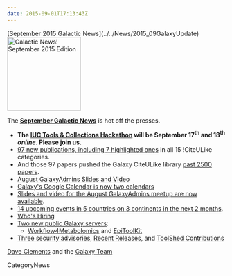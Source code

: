 ```yaml
---
date: 2015-09-01T17:13:43Z
---
```

<div class='newsItemHeader'>[September 2015 Galactic News](../../News/2015_09GalaxyUpdate)</div>

<div class='right'>
<a href='/GalaxyUpdates/2015_09'><img src='/Images/GalaxyLogos/GalaxyNews.png' alt='Galactic News! September 2015 Edition' width=170 /></a>
</div>

The **[September Galactic News](../../GalaxyUpdates/2015_09)** is hot off the presses.
* **The [IUC Tools & Collections Hackathon](/GalaxyUpdates/2015_09#iuc-tools--collections-hackathon) will be September 17<sup>th</sup> and 18<sup>th</sup> *online*.  Please join us.**  
* [97 new publications, including 7 highlighted ones](/GalaxyUpdates/2015_09#new-papers) in all 15 !CiteULike categories.
* And those 97 papers pushed the Galaxy CiteULike library [past 2500 papers](/GalaxyUpdates/2015_09#galaxys-first-2500-publications).
* [August GalaxyAdmins Slides and Video](/GalaxyUpdates/2015_09#august-galaxyadmins-slides-and-video)
* [Galaxy's Google Calendar is now two calendars](/GalaxyUpdates/2015_09#galaxy-project-google-calendars)
* [Slides and video for the August GalaxyAdmins meetup are now available](/GalaxyUpdates/2015_09#august-galaxyadmins-slides-and-video). 
* [14 upcoming events in 5 countries on 3 continents in the next 2 months](/GalaxyUpdates/2015_09#upcoming-events).  
* [Who's Hiring](/GalaxyUpdates/2015_09#whos-hiring)
* [Two new public Galaxy servers](/GalaxyUpdates/2015_09#new-public-galaxy-servers):
  * [Workflow4Metabolomics](/GalaxyUpdates/2015_09#workflow4metabolomics) and [EpiToolKit](/GalaxyUpdates/2015_09#epitoolkit)
* [Three security advisories](/GalaxyUpdates/2015_09#security-advisories), [Recent Releases](/GalaxyUpdates/2015_09#other-releases), and [ToolShed Contributions](/GalaxyUpdates/2015_09#toolshed-contributions)

[Dave Clements](/DaveClements) and the [Galaxy Team](../../GalaxyTeam)


CategoryNews
